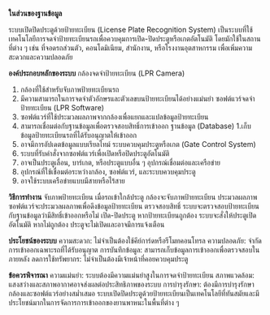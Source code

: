 **ในส่วนของฐานข้อมูล**

ระบบเปิดปิดประตูด้วยป้ายทะเบียน (License Plate Recognition System) เป็นระบบที่ใช้เทคโนโลยีการจดจำป้ายทะเบียนรถเพื่อควบคุมการเปิด-ปิดประตูหรือเกตอัตโนมัติ โดยมักใช้ในสถานที่ต่าง ๆ เช่น ที่จอดรถส่วนตัว, คอนโดมิเนียม, สำนักงาน, หรือโรงงานอุตสาหกรรม เพื่อเพิ่มความสะดวกและความปลอดภัย

**องค์ประกอบหลักของระบบ**
กล้องจดจำป้ายทะเบียน (LPR Camera)
  1. กล้องที่ใช้สำหรับจับภาพป้ายทะเบียนรถ
  2. มีความสามารถในการจดจำตัวอักษรและตัวเลขบนป้ายทะเบียนได้อย่างแม่นยำ
ซอฟต์แวร์จดจำป้ายทะเบียน (LPR Software)
  1. ซอฟต์แวร์ที่ใช้ประมวลผลภาพจากกล้องเพื่อแยกและแปลข้อมูลป้ายทะเบียน
  2. สามารถเชื่อมต่อกับฐานข้อมูลเพื่อตรวจสอบสิทธิ์การเข้าออก
ฐานข้อมูล (Database)
  1.เก็บข้อมูลป้ายทะเบียนรถที่ได้รับอนุญาตให้เข้าออก
  2. อาจมีการอัปเดตข้อมูลแบบเรียลไทม์
ระบบควบคุมประตูหรือเกต (Gate Control System)
  1. ระบบที่รับคำสั่งจากซอฟต์แวร์เพื่อเปิดหรือปิดประตูอัตโนมัติ
  2. อาจเป็นประตูเลื่อน, บาร์เกต, หรือประตูแบบอื่น ๆ
อุปกรณ์เชื่อมต่อและเครือข่าย
  1. อุปกรณ์ที่ใช้เชื่อมต่อระหว่างกล้อง, ซอฟต์แวร์, และระบบควบคุมประตู
  2. อาจใช้ระบบเครือข่ายแบบมีสายหรือไร้สาย

**วิธีการทำงาน**
จับภาพป้ายทะเบียน  เมื่อรถเข้าใกล้ประตู กล้องจะจับภาพป้ายทะเบียน
ประมวลผลภาพ ซอฟต์แวร์จะประมวลผลภาพเพื่อดึงข้อมูลป้ายทะเบียน
ตรวจสอบสิทธิ์ ระบบจะตรวจสอบป้ายทะเบียนกับฐานข้อมูลว่ามีสิทธิ์เข้าออกหรือไม่
เปิด-ปิดประตู หากป้ายทะเบียนถูกต้อง ระบบจะสั่งให้ประตูเปิดอัตโนมัติ หากไม่ถูกต้อง ประตูจะไม่เปิดและอาจมีการแจ้งเตือน

**ประโยชน์ของระบบ**
ความสะดวก: ไม่จำเป็นต้องใช้คีย์การ์ดหรือรีโมทคอนโทรล
ความปลอดภัย: จำกัดการเข้าออกเฉพาะรถที่ได้รับอนุญาต
การบันทึกข้อมูล: สามารถเก็บข้อมูลการเข้าออกเพื่อตรวจสอบในภายหลัง
ลดการใช้ทรัพยากร: ไม่จำเป็นต้องมีเจ้าหน้าที่คอยควบคุมประตู

**ข้อควรพิจารณา**
ความแม่นยำ: ระบบต้องมีความแม่นยำสูงในการจดจำป้ายทะเบียน
สภาพแวดล้อม: แสงสว่างและสภาพอากาศอาจส่งผลต่อประสิทธิภาพของระบบ
การบำรุงรักษา: ต้องมีการบำรุงรักษากล้องและซอฟต์แวร์อย่างสม่ำเสมอ
ระบบเปิดปิดประตูด้วยป้ายทะเบียนเป็นเทคโนโลยีที่ทันสมัยและมีประโยชน์มากในการจัดการการเข้าออกของยานพาหนะในพื้นที่ต่าง ๆ
